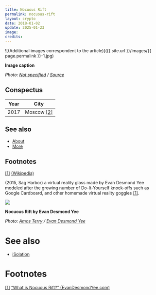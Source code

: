 ```yaml
---
title: Nocuous Rift
permalink: nocuous-rift
layout: crypto
date: 2018-01-02
update: 2025-01-23
image:
credits:
---
```


![(Additional images correspondent to the article)]({{ site.url }}/images/{{ page.permalink }}-1.jpg)

**Image caption**

*Photo: [Not specified](index) / [Source](index)*

## Сonspectus

|Year|City|
|-|-|
|2017|Moscow <span id="a2">[\[2\]](#f2)</span>|

## See also

+ [About](index)
+ [More](index)

## Footnotes

[[1]](#a1) <span id="f1"></span> [(Wikipedia)](index)

(2015, Sag Harbor) a virtual reality glass made by Evan Desmond Yee modeled after the growing number of Do-It-Yourself knock-offs such as Google Cardboard, and other homemade virtual reality goggles <span id="a1">[\[1\]](#f1)</span>.

![](/encyclopedia/images/nocuous.jpg)

**Nocuous Rift by Evan Desmond Yee**

*Photo: [Amos Terry](index) / [Evan Desmond Yee](index)*


# See also

+ [iSolation](isolation)


# Footnotes

[[1]](#a1) <span id="f1"></span> [“What is Nocuous Rift?” (EvanDesmondYee.com)](http://www.evandesmondyee.com/blank-c20xl)
